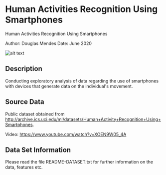 # Human Activities Recognition Using Smartphones
Human Activities Recognition Using Smartphones

Author: Douglas Mendes
Date: June 2020

![alt text](https://github.com/DOUGLASMENDES/HumanActivitiesRecognitionUsingSmartphones/blob/[branch]/image.jpg?raw=true)

## Description
Conducting exploratory analysis of data regarding the use of smartphones with devices that generate data on the individual's movement.


## Source Data
Public dataset obtained from http://archive.ics.uci.edu/ml/datasets/Human+Activity+Recognition+Using+Smartphones.

Video: https://www.youtube.com/watch?v=XOEN9W05_4A

## Data Set Information
Please read the file README-DATASET.txt for further information on the data, features etc.





